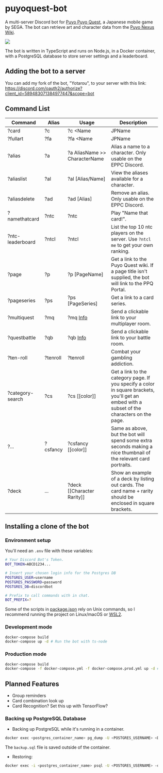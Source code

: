 # puyoquest-bot

A multi-server Discord bot for [Puyo Puyo Quest](http://puyopuyoquest.sega-net.com/), a Japanese mobile game by SEGA. The bot can retrieve art and character data from the [Puyo Nexus Wiki](https://puyonexus.com/wiki/PPQ:Portal).

[<img src="https://i.imgur.com/jtqI1Fs.png">](https://puyonexus.com/wiki/PPQ:Steam_City_Arle/%E2%98%857)

The bot is written in TypeScript and runs on Node.js, in a Docker container, with a PostgreSQL database to store server settings and a leaderboard.

## Adding the bot to a server

You can add my fork of the bot, "Yotarou", to your server with this link: https://discord.com/oauth2/authorize?client_id=589483071384977447&scope=bot

## Command List

| Command          | Alias    | Usage                             | Description                                                                                                                                  |
| ---------------- | -------- | --------------------------------- | -------------------------------------------------------------------------------------------------------------------------------------------- |
| ?card            | ?c       | ?c <Name                          | JPName                                                                                                                                       | Alias> [rarity#] | Get a card's rarities, or supply a rarity to get full details. |
| ?fullart         | ?fa      | ?fa <Name                         | JPName                                                                                                                                       | Alias> [rarity#] | Request a card's full body art. Includes any asymmetrical and Full Power art. |
| ?alias           | ?a       | ?a AliasName >> CharacterName     | Alias a name to a character. Only usable on the EPPC Discord.                                                                                |
| ?aliaslist       | ?al      | ?al [Alias/Name]                  | View the aliases available for a character.                                                                                                  |
| ?aliasdelete     | ?ad      | ?ad [Alias]                       | Remove an alias. Only usable on the EPPC Discord.                                                                                            |
| ?namethatcard    | ?ntc     | ?ntc                              | Play "Name that card!".                                                                                                                      |
| ?ntc-leaderboard | ?ntcl    | ?ntcl                             | List the top 10 ntc players on the server. Use `?ntcl me` to get your own ranking.                                                           |
| ?page            | ?p       | ?p [PageName]                     | Get a link to the Puyo Quest wiki. If a page title isn't supplied, the bot will link to the PPQ Portal.                                      |
| ?pageseries      | ?ps      | ?ps [PageSeries]                  | Get a link to a card series.                                                                                                                 |
| ?multiquest      | ?mq      | ?mq <RoomCode> [Info]([Duration]) | Send a clickable link to your multiplayer room.                                                                                              |
| ?questbattle     | ?qb      | ?qb <RoomCode> [Info]([Duration]) | Send a clickable link to your battle room.                                                                                                   |
| ?ten-roll        | ?tenroll | ?tenroll                          | Combat your gambling addiction.                                                                                                              |
| ?category-search | ?cs      | ?cs <CategoryName> [[color]]      | Get a link to the category page. If you specify a color in square brackets, you'll get an embed with a subset of the characters on the page. |
| ?...             | ?csfancy | ?csfancy <CategoryName> [[color]] | Same as above, but the bot will spend some extra seconds making a nice thumbnail of the relevant card portraits.                             |
| ?deck             | ... | ?deck [[Character Rarity]] | Show an example of a deck by listing out cards. The card name + rarity should be enclosed in square brackets.                             |

## Installing a clone of the bot

### Environment setup

You'll need an `.env` file with these variables:

```bash
# Your Discord Bot's Token.
BOT_TOKEN=ABCD1234...

# Insert your chosen login info for the Postgres DB
POSTGRES_USER=username
POSTGRES_PASSWORD=password
POSTGRES_DB=discordbot

# Prefix to call commands with in chat.
BOT_PREFIX=?
```

Some of the scripts in [package.json](package.json) rely on Unix commands, so I recommend running the project on Linux/macOS or [WSL2](https://docs.microsoft.com/en-us/windows/wsl/about).

### Development mode

```bash
docker-compose build
docker-compose up -d # Run the bot with ts-node
```

### Production mode

```bash
docker-compose build
docker-compose -f docker-compose.yml -f docker-compose.prod.yml up -d # Compile JS & run in node
```

## Planned Features

- Group reminders
- Card combination look up
- Card Recognition? Set this up with TensorFlow?

### Backing up PostgreSQL Database

- Backing up PostgreSQL while it's running in a container.

```bash
docker exec <postgres_container_name> pg_dump -U <POSTGRES_USERNAME> <DATABASE_NAME> > backup.sql
```

The `backup.sql` file is saved outside of the container.

- Restoring:

```bash
docker exec -i <postgres_container_name> psql -U <POSTGRES_USERNAME> -d <DATABASE_NAME> < backup.sql
```
